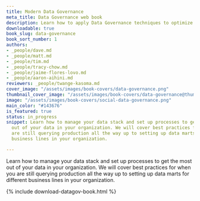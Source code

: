 ```yaml
---
title: Modern Data Governance
meta_title: Data Governance web book
description: Learn how to apply Data Governance techniques to optimize your data stack
downloadable: true
book_slug: data-governance
book_sort_number: 1
authors:
- _people/dave.md
- _people/matt.md
- _people/tim.md
- _people/tracy-chow.md
- _people/jaime-flores-lovo.md
- _people/aaron-aihini.md
reviewers: _people/twange-kasoma.md
cover_image: "/assets/images/book-covers/data-governance.png"
thumbnail_cover_image: "/assets/images/book-covers/data-governance@thumbnail.png"
image: "/assets/images/book-covers/social-data-governance.png"
main_color: "#143676"
is_featured: true
status: in_progress
snippet: Learn how to manage your data stack and set up processes to get the most
  out of your data in your organization. We will cover best practices for when you
  are still querying production all the way up to setting up data marts for different
  business lines in your organization.

---
```

Learn how to manage your data stack and set up processes to get the most out of your data in your organization. We will cover best practices for when you are still querying production all the way up to setting up data marts for different business lines in your organization.

{% include download-datagov-book.html %}
